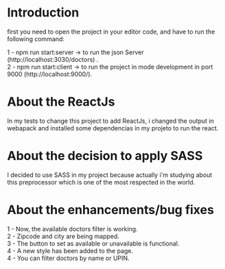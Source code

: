 # Introduction
first you need to open the project in your editor code, and have to run the following command:

1 - npm run start:server -> to run the json Server (http://localhost:3030/doctors) .\
2 - npm run start:client -> to run the project in mode development in port 9000 (http://localhost:9000/).

# About the ReactJs
In my tests to change this project to add ReactJs, i changed the output in webapack and installed some dependencias in my projeto to run the react.

# About the decision to apply SASS
I decided to use SASS in my project because actually i'm studying about this preprocessor which is one of the most respected in the world.

# About the enhancements/bug fixes 
1 - Now, the available doctors filter is working.\
2 - Zipcode and city are being mapped.\
3 - The button to set as available or unavailable is functional.\
4 - A new style has been added to the page.\
4 - You can filter doctors by name or UPIN.